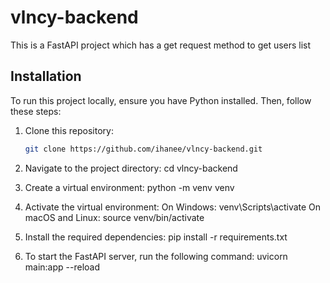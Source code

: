 # vlncy-backend

This is a FastAPI project which has a get request method to get users list

## Installation

To run this project locally, ensure you have Python installed. Then, follow these steps:

1. Clone this repository:

   ```bash
   git clone https://github.com/ihanee/vlncy-backend.git

   ```

2. Navigate to the project directory: cd vlncy-backend

3. Create a virtual environment: python -m venv venv

4. Activate the virtual environment:
   On Windows: venv\Scripts\activate
   On macOS and Linux: source venv/bin/activate

5. Install the required dependencies:
   pip install -r requirements.txt

6. To start the FastAPI server, run the following command:
   uvicorn main:app --reload
